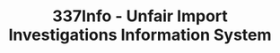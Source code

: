 ---
bigquery: https://console.cloud.google.com/bigquery?p=patents-public-data&d=usitc_investigations&page=dataset&project=sheets-management-319211
citation: US International Trade Commission 337Info Unfair Import Investigations Information
  System
contributors: US International Trade Comission
cost: None
description: US International Trade Commission 337Info Unfair Import Investigations
  Information System contains data on investigations done under Section 337. Section
  337 declares the infringement of certain statutory intellectual property rights
  and other forms of unfair competition in import trade to be unlawful practices.
  Most Section 337 investigations involve allegations of patent or registered trademark
  infringement.
documentation: FAQ and tutorial available on the site
last_edit: 04/09/2022, 04:56:09
location: https://pubapps2.usitc.gov/337external/
maintained_by: US International Trade Comission
schema_fields:
- cafcAppeals
- currentActiveALJ
- aljAssigned
- investigationNo
- issueDateOtherNonFinal
- respondent
- docketNo
- teoProceedingInvolved
- lastUpdated
- actualStartDateEvidHear
- ouiiAttorney
- scheduledEndDateEvidHear
- trademarkNumbers
- id
- scheduledStartDateEvidHear
- teoReliefGranted
- teoIdIssueDate
- title
- targetDate
- gcAttorney
- investigationTermDate
- internalRemand
- startDateMarkmanHearing
- dateComplaintFiled
- patentNumber
- publication_number
- finalDetNoViolation
- finalDetViolation
- patentNumbers
- finalIdOnViolationIssue
- htsNumbers
- complainant
- copyrightNumbers
- teoIdDueDate
- finalIdOnViolationDue
- investigationType
- dateCreated
- actualEndDateEvidHear
- markmanHearing
- endDateMarkmanHearing
- invUnfairAct
- currentStatus
- dateOfPublicationFrNotice
- ouiiParticipation
shortname: unfair_import_investigations
tags:
- import
- legal
- trade
timeframe: 2008-2021 (prior to 2008 downloadable as a JSON file)
title: 337Info - Unfair Import Investigations Information System
uuid: 2721f5ec-e599-4890-9265-9706719fc71e
---